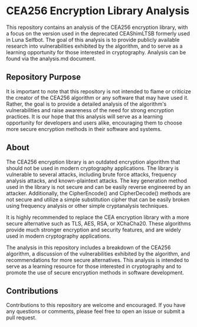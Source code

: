 # CEA256 Encryption Library Analysis

This repository contains an analysis of the CEA256 encryption library, with a focus on the version used in the deprecated CEAShimLTSB formerly used in Luna Selfbot. The goal of this analysis is to provide publicly available research into vulnerabilities exhibited by the algorithm, and to serve as a learning opportunity for those interested in cryptography. Analysis can be found via the analysis.md document.

## Repository Purpose
It is important to note that this repository is not intended to flame or criticize the creator of the CEA256 algorithm or any software that may have used it. Rather, the goal is to provide a detailed analysis of the algorithm's vulnerabilities and raise awareness of the need for strong encryption practices. It is our hope that this analysis will serve as a learning opportunity for developers and users alike, encouraging them to choose more secure encryption methods in their software and systems.

## About
The CEA256 encryption library is an outdated encryption algorithm that should not be used in modern cryptography applications. The library is vulnerable to several attacks, including brute force attacks, frequency analysis attacks, and known-plaintext attacks. The key generation method used in the library is not secure and can be easily reverse engineered by an attacker. Additionally, the CipherEncode() and CipherDecode() methods are not secure and utilize a simple substitution cipher that can be easily broken using frequency analysis or other simple cryptanalysis techniques.

It is highly recommended to replace the CEA encryption library with a more secure alternative such as TLS, AES, RSA, or XChaCha20. These algorithms provide much stronger encryption and security features, and are widely used in modern cryptography applications.

The analysis in this repository includes a breakdown of the CEA256 algorithm, a discussion of the vulnerabilities exhibited by the algorithm, and recommendations for more secure alternatives. This analysis is intended to serve as a learning resource for those interested in cryptography and to promote the use of secure encryption methods in software development.

## Contributions
Contributions to this repository are welcome and encouraged. If you have any questions or comments, please feel free to open an issue or submit a pull request.
